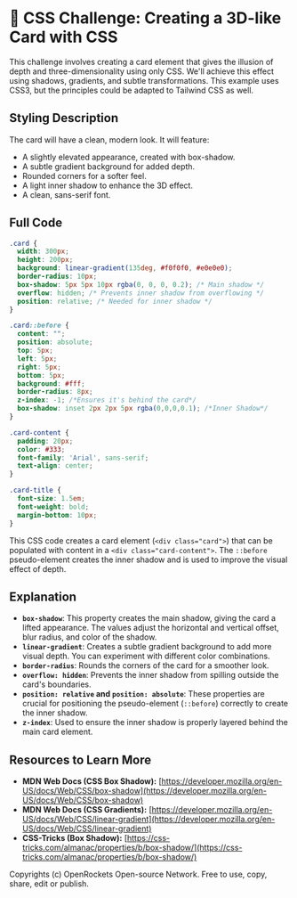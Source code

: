 # 🐞 CSS Challenge:  Creating a 3D-like Card with CSS


This challenge involves creating a card element that gives the illusion of depth and three-dimensionality using only CSS.  We'll achieve this effect using shadows, gradients, and subtle transformations.  This example uses CSS3, but the principles could be adapted to Tailwind CSS as well.


## Styling Description

The card will have a clean, modern look.  It will feature:

* A slightly elevated appearance, created with box-shadow.
* A subtle gradient background for added depth.
* Rounded corners for a softer feel.
* A light inner shadow to enhance the 3D effect.
* A clean, sans-serif font.


## Full Code

```css
.card {
  width: 300px;
  height: 200px;
  background: linear-gradient(135deg, #f0f0f0, #e0e0e0);
  border-radius: 10px;
  box-shadow: 5px 5px 10px rgba(0, 0, 0, 0.2); /* Main shadow */
  overflow: hidden; /* Prevents inner shadow from overflowing */
  position: relative; /* Needed for inner shadow */
}

.card::before {
  content: "";
  position: absolute;
  top: 5px;
  left: 5px;
  right: 5px;
  bottom: 5px;
  background: #fff;
  border-radius: 8px;
  z-index: -1; /*Ensures it's behind the card*/
  box-shadow: inset 2px 2px 5px rgba(0,0,0,0.1); /*Inner Shadow*/
}

.card-content {
  padding: 20px;
  color: #333;
  font-family: 'Arial', sans-serif;
  text-align: center;
}

.card-title {
  font-size: 1.5em;
  font-weight: bold;
  margin-bottom: 10px;
}
```

This CSS code creates a card element (`<div class="card">`) that can be populated with content in a `<div class="card-content">`.  The `::before` pseudo-element creates the inner shadow and is used to improve the visual effect of depth.

## Explanation

* **`box-shadow`**: This property creates the main shadow, giving the card a lifted appearance.  The values adjust the horizontal and vertical offset, blur radius, and color of the shadow.
* **`linear-gradient`**:  Creates a subtle gradient background to add more visual depth. You can experiment with different color combinations.
* **`border-radius`**: Rounds the corners of the card for a smoother look.
* **`overflow: hidden`**: Prevents the inner shadow from spilling outside the card's boundaries.
* **`position: relative` and `position: absolute`**: These properties are crucial for positioning the pseudo-element (`::before`) correctly to create the inner shadow.
* **`z-index`**: Used to ensure the inner shadow is properly layered behind the main card element.

## Resources to Learn More

* **MDN Web Docs (CSS Box Shadow):** [https://developer.mozilla.org/en-US/docs/Web/CSS/box-shadow](https://developer.mozilla.org/en-US/docs/Web/CSS/box-shadow)
* **MDN Web Docs (CSS Gradients):** [https://developer.mozilla.org/en-US/docs/Web/CSS/linear-gradient](https://developer.mozilla.org/en-US/docs/Web/CSS/linear-gradient)
* **CSS-Tricks (Box Shadow):** [https://css-tricks.com/almanac/properties/b/box-shadow/](https://css-tricks.com/almanac/properties/b/box-shadow/)


Copyrights (c) OpenRockets Open-source Network. Free to use, copy, share, edit or publish.


